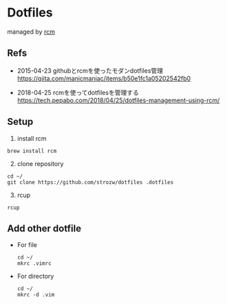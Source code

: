 
# Dotfiles

managed by [rcm](https://github.com/thoughtbot/rcm)

## Refs

* 2015-04-23 githubとrcmを使ったモダンdotfiles管理  
  https://qiita.com/manicmaniac/items/b50e1fc1a05202542fb0

* 2018-04-25 rcmを使ってdotfilesを管理する  
  https://tech.pepabo.com/2018/04/25/dotfiles-management-using-rcm/

## Setup

1. install rcm  

  ```
  brew install rcm
  ```

2. clone repository  

  ```
  cd ~/
  git clone https://github.com/strozw/dotfiles .dotfiles
  ```

3. rcup  

  ```
  rcup
  ```

## Add other dotfile

* For file  

  ```
  cd ~/
  mkrc .vimrc
  ```

* For directory  

  ```
  cd ~/
  mkrc -d .vim
  ```
